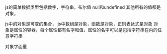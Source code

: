 js的简单数据类型包括数字，字符串，布尔值 null和undefined
其他所有的值都是对象，

js中的对象是可变的集合， js中数组是对象，函数是对象，正则表达式是对象
对象是属性的容器，每个属性都有名字和值，属性的名字可以是包括字符串在内的任意字符串

对象字面量
